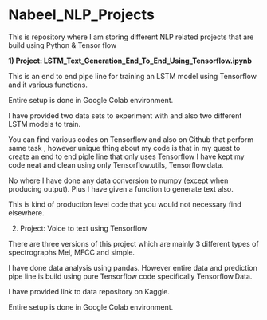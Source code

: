 # Nabeel_NLP_Projects
This is repository where I am storing different NLP related projects that are build using Python &amp; Tensor flow

**1) Project: LSTM_Text_Generation_End_To_End_Using_Tensorflow.ipynb**

This is an end to end pipe line for training an LSTM model using Tensorflow and it various functions.

Entire setup is done in Google Colab environment.

I have provided two data sets to experiment with and also two different LSTM models to train. 

You can find various codes on Tensorflow and also on Github that perform same task , however unique thing about my code is that 
in my quest to create an end to end piple line that only uses Tensorflow I have kept my code neat and clean using only Tensorflow.utils, Tensorflow.data.

No where I have done any data conversion to numpy (except when producing output). Plus I have given a function to generate text also. 

This is kind of production level code that you would not necessary find elsewhere.

2) Project: Voice to text using Tensorflow

There are three versions of this project which are mainly 3 different types of spectrographs Mel, MFCC and simple. 

I have done data analysis using pandas. However entire data and prediction pipe line is build using pure Tensorflow code specifically Tensorflow.Data. 

I have provided link to data repository on Kaggle. 

Entire setup is done in Google Colab environment.


